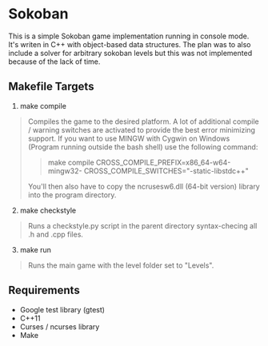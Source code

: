 Sokoban
===================

This is a simple Sokoban game implementation running in console mode.
It's writen in C++ with object-based data structures.
The plan was to also include a solver for arbitrary sokoban levels but this was not implemented because of the lack of time.

Makefile Targets
-------------

 1. make compile
> Compiles the game to the desired platform.
> A lot of additional compile / warning switches are activated to provide the best error minimizing support.
> If you want to use MINGW with Cygwin on Windows (Program running outside the bash shell) use the following command:
>> make compile CROSS_COMPILE_PREFIX=x86_64-w64-mingw32- CROSS_COMPILE_SWITCHES="-static-libstdc++"
>
> You'll then also have to copy the ncrusesw6.dll (64-bit version) library into the program directory.

 2. make checkstyle
> Runs a checkstyle.py script in the parent directory syntax-checing all .h and .cpp files.

 3. make run
> Runs the main game with the level folder set to "Levels".

Requirements
-------------

 - Google test library (gtest)
 - C++11
 - Curses / ncurses library
 - Make
